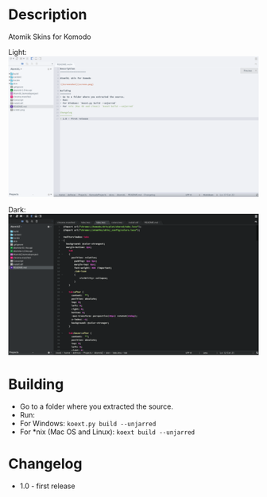 Description
===================

Atomik Skins for Komodo

Light:
![Screenshot Light](screen-light.png)

Dark:
![Screenshot Dark](screen-dark.png)

Building
========
* Go to a folder where you extracted the source.
* Run:
* For Windows: `koext.py build --unjarred`
* For *nix (Mac OS and Linux): `koext build --unjarred`

Changelog
=========
* 1.0 - first release